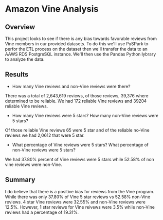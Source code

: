 # Amazon Vine Analysis

## Overview

This project looks to see if there is any bias towards favorable reviews from Vine members in our provided datasets. To do this we'll use PySPark to perfor the ETL process on the dataset then we'll transfer the data to an AAWS RDS PostgreSQL instance. We'll then use the Pandas Python lybrary to analyze the data.

## Results


- How many Vine reviews and non-Vine reviews were there?

There was a total of 2,643,619 reviews, of those reviews, 39,376
where determined to be reliable. We had 172 reliable Vine reviews and 39204 reliable Vine reviews.


- How many Vine reviews were 5 stars? How many non-Vine reviews were 5 stars?

Of those reliable Vine reviews 65 were 5 star and of the reliable no-Vine reviews we had 2,0612 that were 5 star.


- What percentage of Vine reviews were 5 stars? What percentage of non-Vine reviews were 5 stars?

We had 37.80% percent of Vine reviews were 5 stars while 52.58% of non vine reviews were non-Vine.

## Summary

I do believe that there is a positive bias for reviews from the Vine program. While there was only 37.80% of Vine 5 star reviews vs 52.58% non-Vine reviews. 4 star Vine reviews were 32.55% and non-Vine reviews were 12.5%. However, 1 star reviews for Vine reivews were 3.5% while non-Vine reviews had a percentage of 19.31%.
